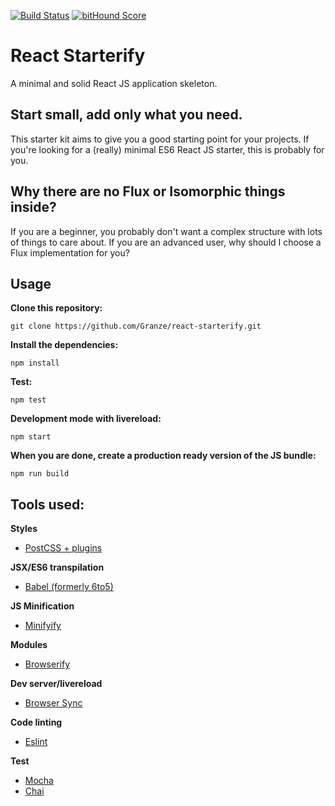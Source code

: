 [![Build Status](https://travis-ci.org/Granze/react-starterify.svg?branch=master)](https://travis-ci.org/Granze/react-starterify)
[![bitHound Score](https://www.bithound.io/github/Granze/react-starterify/badges/score.svg)](https://www.bithound.io/github/Granze/react-starterify/master)

# React Starterify

A minimal and solid React JS application skeleton.

## Start small, add only what you need.

This starter kit aims to give you a good starting point for your projects. If you're looking for a (really) minimal ES6 React JS starter, this is probably for you.

## Why there are no Flux or Isomorphic things inside?

If you are a beginner, you probably don't want a complex structure with lots of things to care about.
If you are an advanced user, why should I choose a Flux implementation for you?

## Usage

__Clone this repository:__

`git clone https://github.com/Granze/react-starterify.git`

__Install the dependencies:__

`npm install`

__Test:__

`npm test`

__Development mode with livereload:__

`npm start`

__When you are done, create a production ready version of the JS bundle:__

`npm run build`

## Tools used:

__Styles__
- [PostCSS + plugins](https://github.com/postcss/postcss)

__JSX/ES6 transpilation__
- [Babel (formerly 6to5)](https://github.com/babel/babel)

__JS Minification__
- [Minifyify](https://github.com/ben-ng/minifyify)

__Modules__
- [Browserify](http://browserify.org/)

__Dev server/livereload__
- [Browser Sync](http://www.browsersync.io/)

__Code linting__
- [Eslint](http://eslint.org/)

__Test__
- [Mocha](http://mochajs.org/)
- [Chai](http://chaijs.com/)
